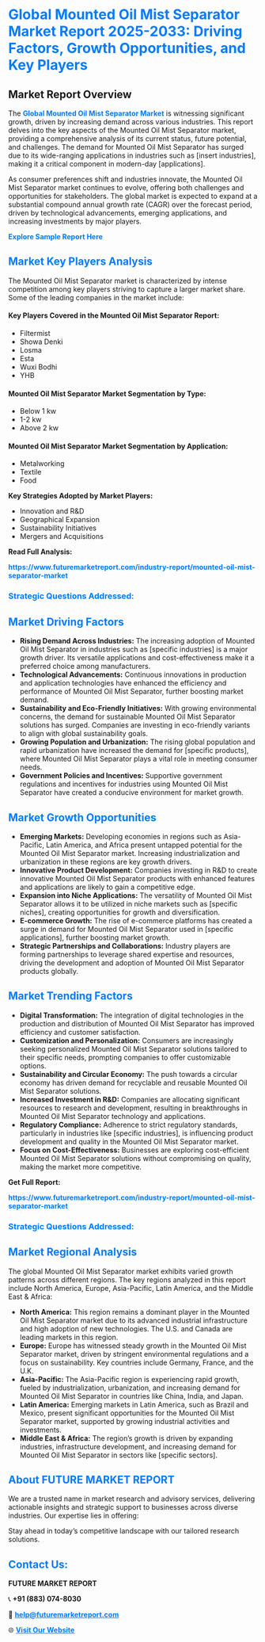 <h1 style="color: #007BFF;">Global Mounted Oil Mist Separator Market Report 2025-2033: Driving Factors, Growth Opportunities, and Key Players</h1>

<section id="overview">
<h2>Market Report Overview</h2>
<p>The <a href="https://www.futuremarketreport.com/industry-report/mounted-oil-mist-separator-market" style="color: #007BFF; text-decoration: none;"><strong>Global Mounted Oil Mist Separator Market</strong></a> is witnessing significant growth, driven by increasing demand across various industries. This report delves into the key aspects of the Mounted Oil Mist Separator market, providing a comprehensive analysis of its current status, future potential, and challenges. The demand for Mounted Oil Mist Separator has surged due to its wide-ranging applications in industries such as [insert industries], making it a critical component in modern-day [applications].</p>
<p>As consumer preferences shift and industries innovate, the Mounted Oil Mist Separator market continues to evolve, offering both challenges and opportunities for stakeholders. The global market is expected to expand at a substantial compound annual growth rate (CAGR) over the forecast period, driven by technological advancements, emerging applications, and increasing investments by major players.</p>
</section>

<section id="overview">
<p><a href="https://www.futuremarketreport.com/request-sample/reportId=40672" style="color: #007BFF; text-decoration: none;"><strong>Explore Sample Report Here</strong></a></p>
</section>

<section id="key-players">
<h2 style="color: #007BFF;">Market Key Players Analysis</h2>
<p>The Mounted Oil Mist Separator market is characterized by intense competition among key players striving to capture a larger market share. Some of the leading companies in the market include:</p>
<h4>Key Players Covered in the Mounted Oil Mist Separator Report:</h4>
<ul><li>Filtermist</li><li>Showa Denki</li><li>Losma</li><li>Esta</li><li>Wuxi Bodhi</li><li>YHB</li></ul>
<h4>Mounted Oil Mist Separator Market Segmentation by Type:</h4>
<ul><li>Below 1 kw</li><li>1-2 kw</li><li>Above 2 kw</li></ul>

<h4>Mounted Oil Mist Separator Market Segmentation by Application:</h4>
<ul><li>Metalworking</li><li>Textile</li><li>Food</li></ul>
<p><strong>Key Strategies Adopted by Market Players:</strong></p>
<ul>
<li>Innovation and R&D</li>
<li>Geographical Expansion</li>
<li>Sustainability Initiatives</li>
<li>Mergers and Acquisitions</li>
</ul>
</section>

<section>
<p><strong>Read Full Analysis: </strong></p><a href="https://www.futuremarketreport.com/industry-report/mounted-oil-mist-separator-market" style="color: #007BFF; text-decoration: none;"><strong>https://www.futuremarketreport.com/industry-report/mounted-oil-mist-separator-market</strong></a>
<h3 style="color: #007BFF;">Strategic Questions Addressed:</h3>
</section>

<section id="driving-factors">
<h2 style="color: #007BFF;">Market Driving Factors</h2>
<ul>
<li><strong>Rising Demand Across Industries:</strong> The increasing adoption of Mounted Oil Mist Separator in industries such as [specific industries] is a major growth driver. Its versatile applications and cost-effectiveness make it a preferred choice among manufacturers.</li>
<li><strong>Technological Advancements:</strong> Continuous innovations in production and application technologies have enhanced the efficiency and performance of Mounted Oil Mist Separator, further boosting market demand.</li>
<li><strong>Sustainability and Eco-Friendly Initiatives:</strong> With growing environmental concerns, the demand for sustainable Mounted Oil Mist Separator solutions has surged. Companies are investing in eco-friendly variants to align with global sustainability goals.</li>
<li><strong>Growing Population and Urbanization:</strong> The rising global population and rapid urbanization have increased the demand for [specific products], where Mounted Oil Mist Separator plays a vital role in meeting consumer needs.</li>
<li><strong>Government Policies and Incentives:</strong> Supportive government regulations and incentives for industries using Mounted Oil Mist Separator have created a conducive environment for market growth.</li>
</ul>
</section>

<section id="growth-opportunities">
<h2 style="color: #007BFF;">Market Growth Opportunities</h2>
<ul>
<li><strong>Emerging Markets:</strong> Developing economies in regions such as Asia-Pacific, Latin America, and Africa present untapped potential for the Mounted Oil Mist Separator market. Increasing industrialization and urbanization in these regions are key growth drivers.</li>
<li><strong>Innovative Product Development:</strong> Companies investing in R&D to create innovative Mounted Oil Mist Separator products with enhanced features and applications are likely to gain a competitive edge.</li>
<li><strong>Expansion into Niche Applications:</strong> The versatility of Mounted Oil Mist Separator allows it to be utilized in niche markets such as [specific niches], creating opportunities for growth and diversification.</li>
<li><strong>E-commerce Growth:</strong> The rise of e-commerce platforms has created a surge in demand for Mounted Oil Mist Separator used in [specific applications], further boosting market growth.</li>
<li><strong>Strategic Partnerships and Collaborations:</strong> Industry players are forming partnerships to leverage shared expertise and resources, driving the development and adoption of Mounted Oil Mist Separator products globally.</li>
</ul>
</section>

<section id="trending-factors">
<h2 style="color: #007BFF;">Market Trending Factors</h2>
<ul>
<li><strong>Digital Transformation:</strong> The integration of digital technologies in the production and distribution of Mounted Oil Mist Separator has improved efficiency and customer satisfaction.</li>
<li><strong>Customization and Personalization:</strong> Consumers are increasingly seeking personalized Mounted Oil Mist Separator solutions tailored to their specific needs, prompting companies to offer customizable options.</li>
<li><strong>Sustainability and Circular Economy:</strong> The push towards a circular economy has driven demand for recyclable and reusable Mounted Oil Mist Separator solutions.</li>
<li><strong>Increased Investment in R&D:</strong> Companies are allocating significant resources to research and development, resulting in breakthroughs in Mounted Oil Mist Separator technology and applications.</li>
<li><strong>Regulatory Compliance:</strong> Adherence to strict regulatory standards, particularly in industries like [specific industries], is influencing product development and quality in the Mounted Oil Mist Separator market.</li>
<li><strong>Focus on Cost-Effectiveness:</strong> Businesses are exploring cost-efficient Mounted Oil Mist Separator solutions without compromising on quality, making the market more competitive.</li>
</ul>
</section>

<section>
<p><strong>Get Full Report: </strong></p><a href="https://www.futuremarketreport.com/industry-report/mounted-oil-mist-separator-market" style="color: #007BFF; text-decoration: none;"><strong>https://www.futuremarketreport.com/industry-report/mounted-oil-mist-separator-market</strong></a>
<h3 style="color: #007BFF;">Strategic Questions Addressed:</h3>
</section>


<section id="regional-analysis">
<h2 style="color: #007BFF;">Market Regional Analysis</h2>
<p>The global Mounted Oil Mist Separator market exhibits varied growth patterns across different regions. The key regions analyzed in this report include North America, Europe, Asia-Pacific, Latin America, and the Middle East & Africa:</p>
<ul>
<li><strong>North America:</strong> This region remains a dominant player in the Mounted Oil Mist Separator market due to its advanced industrial infrastructure and high adoption of new technologies. The U.S. and Canada are leading markets in this region.</li>
<li><strong>Europe:</strong> Europe has witnessed steady growth in the Mounted Oil Mist Separator market, driven by stringent environmental regulations and a focus on sustainability. Key countries include Germany, France, and the U.K.</li>
<li><strong>Asia-Pacific:</strong> The Asia-Pacific region is experiencing rapid growth, fueled by industrialization, urbanization, and increasing demand for Mounted Oil Mist Separator in countries like China, India, and Japan.</li>
<li><strong>Latin America:</strong> Emerging markets in Latin America, such as Brazil and Mexico, present significant opportunities for the Mounted Oil Mist Separator market, supported by growing industrial activities and investments.</li>
<li><strong>Middle East & Africa:</strong> The region’s growth is driven by expanding industries, infrastructure development, and increasing demand for Mounted Oil Mist Separator in sectors like [specific sectors].</li>
</ul>
</section>

<footer>
<h2 style="color: #007BFF;">About FUTURE MARKET REPORT</h2>
<p>We are a trusted name in market research and advisory services, delivering actionable insights and strategic support to businesses across diverse industries. Our expertise lies in offering:</p>

<p>Stay ahead in today’s competitive landscape with our tailored research solutions.</p>

<h2 style="color: #007BFF;">Contact Us:</h2>
<p><strong>FUTURE MARKET REPORT</strong></p>
<p>📞 <strong>+91 (883) 074-8030</strong></p>
<p>📧 <strong><a href="mailto:help@futuremarketreport.com" style="color: #007BFF;">help@futuremarketreport.com</a></strong></p>
<p>🌐 <strong><a href="https://www.futuremarketreport.com/" style="color: #007BFF;">Visit Our Website</a></strong></p>
</footer>